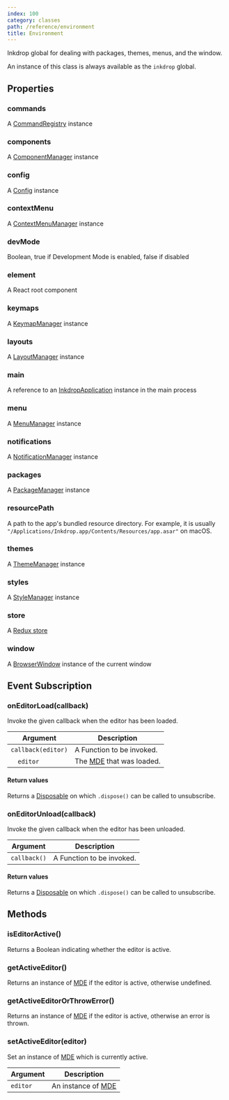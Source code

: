 ```yaml
---
index: 100
category: classes
path: /reference/environment
title: Environment
---
```


Inkdrop global for dealing with packages, themes, menus, and the window.

An instance of this class is always available as the `inkdrop` global.

## Properties

### commands

A [CommandRegistry](/reference/command-registry) instance

### components

A [ComponentManager](/reference/component-manager) instance

### config

A [Config](/reference/config) instance

### contextMenu

A [ContextMenuManager](/reference/context-menu-manager) instance

### devMode

Boolean, true if Development Mode is enabled, false if disabled

### element

A React root component

### keymaps

A [KeymapManager](/reference/keymap-manager) instance

### layouts

A [LayoutManager](/reference/layout-manager) instance

### main

A reference to an [InkdropApplication](/reference/inkdrop-application) instance in the main process

### menu

A [MenuManager](/reference/menu-manager) instance

### notifications

A [NotificationManager](/reference/notification-manager) instance

### packages

A [PackageManager](/reference/package-manager) instance

### resourcePath

A path to the app's bundled resource directory. For example, it is usually `"/Applications/Inkdrop.app/Contents/Resources/app.asar"` on macOS.

### themes

A [ThemeManager](/reference/theme-manager) instance

### styles

A [StyleManager](/reference/style-manager) instance

### store

A [Redux store](https://redux.js.org/api/store)

### window

A [BrowserWindow](https://electronjs.org/docs/api/browser-window) instance of the current window

## Event Subscription

### onEditorLoad(callback)

Invoke the given callback when the editor has been loaded.

| Argument | Description |
| -------- | ----------- |
| `callback(editor)` | A Function to be invoked.  |
| &emsp;`editor`     | The [MDE](/reference/mde) that was loaded. |

#### Return values

Returns a [Disposable](/reference/disposable) on which `.dispose()` can be called to unsubscribe.

### onEditorUnload(callback)

Invoke the given callback when the editor has been unloaded.

| Argument | Description |
| -------- | ----------- |
| `callback()` | A Function to be invoked.  |

#### Return values

Returns a [Disposable](/reference/disposable) on which `.dispose()` can be called to unsubscribe.


## Methods

### isEditorActive()

Returns a Boolean indicating whether the editor is active.

### getActiveEditor()

Returns an instance of [MDE](/reference/mde) if the editor is active, otherwise undefined.

### getActiveEditorOrThrowError()

Returns an instance of [MDE](/reference/mde) if the editor is active, otherwise an error is thrown.

### setActiveEditor(editor)

Set an instance of [MDE](/reference/mde) which is currently active.

| Argument | Description |
| -------- | ----------- |
| `editor` | An instance of [MDE](/reference/mde) |
